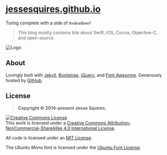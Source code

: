 # [jessesquires.github.io](http://www.jessesquires.com)

Turing complete with a side of `0xdeadbeef`

>This blog mostly contains bits about Swift, iOS, Cocoa, Objective-C, and open-source.

![Logo](https://raw.githubusercontent.com/jessesquires/jessesquires.github.io/master/ico/icon180.png)

## About

Lovingly built with [Jekyll](http://jekyllrb.com), [Bootstrap](http://getbootstrap.com), [jQuery](http://jquery.com), and [Font Awesome](http://fortawesome.github.io/Font-Awesome/). Generously hosted by [GitHub](https://pages.github.com).

## License

> **Copyright &copy; 2014-present Jesse Squires.**

<a rel="license" href="http://creativecommons.org/licenses/by-nc-sa/4.0/"><img alt="Creative Commons License" style="border-width:0" src="https://i.creativecommons.org/l/by-nc-sa/4.0/88x31.png" /></a><br />This work is licensed under a <a rel="license" href="http://creativecommons.org/licenses/by-nc-sa/4.0/">Creative Commons Attribution-NonCommercial-ShareAlike 4.0 International License</a>.

All code is licensed under an [MIT License](http://opensource.org/licenses/MIT).

The *Ubuntu Mono* font is licensed under the [Ubuntu Font License](https://github.com/jessesquires/jessesquires.github.io/blob/master/fonts/Ubuntu_Mono/UFL.txt).
